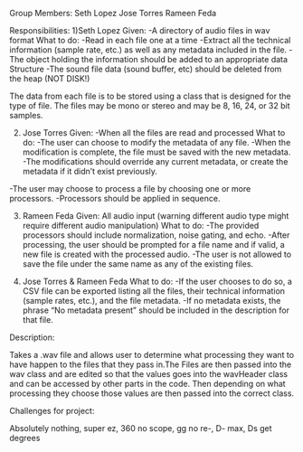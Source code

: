 Group Members:
Seth Lopez
Jose Torres
Rameen Feda

Responsibilities: 
1)Seth Lopez
Given:
-A directory of audio files in wav format
What to do:
-Read in each file one at a time
-Extract all the technical information (sample rate, etc.) as well as any metadata included
in the file. 
-The object holding the information should be added to an appropriate data
Structure
-The sound file data (sound buffer, etc) should be deleted from the heap (NOT
DISK!)

The data from each file is to be stored using a class that is designed for the type of file. 
The files may be mono or stereo and may be 8, 16, 24, or 32 bit samples.


2) Jose Torres
Given:
-When all the files are read and processed 
What to do:
-The user can choose to modify the metadata of any file. 
-When the modification is complete, the file must be saved with the new metadata. 
-The modifications should override any current metadata, or create the metadata if it didn’t exist previously.

-The user may choose to process a file by choosing one or more processors. -Processors should be applied in sequence. 

3) Rameen Feda
Given:
    All audio input (warning different audio type might require different audio manipulation)
What to do:
-The provided processors should include normalization, noise gating, and echo. 
-After processing, the user should be prompted for a file name and if valid, a
new file is created with the processed audio. 
-The user is not allowed to save the file under the same name as any of the existing files.




4) Jose Torres & Rameen Feda
What to do:
-If the user chooses to do so, a CSV file can be exported listing all the files, their technical information (sample rates, etc.), and the file metadata. 
-If no metadata exists, the phrase “No metadata present” should be included in the description for that file.


Description:

Takes a .wav file and allows user to determine what processing they want to have happen to the files that they pass in.The Files are then passed into the wav class and are edited so that the values goes into the wavHeader class and can be accessed by other parts in the code. Then depending on what processing they choose those values are then passed into the correct class.

Challenges for project:

Absolutely nothing, super ez, 360 no scope, gg no re-, D- max, Ds get degrees
